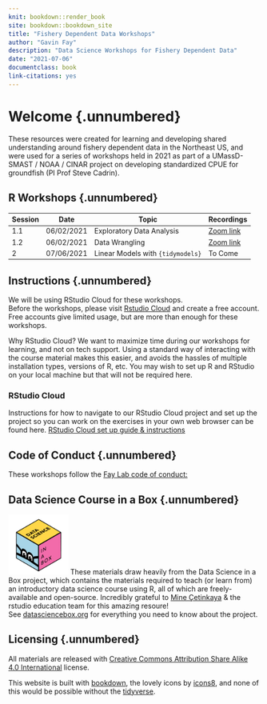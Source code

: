 ```yaml
---
knit: bookdown::render_book
site: bookdown::bookdown_site
title: "Fishery Dependent Data Workshops"
author: "Gavin Fay"
description: "Data Science Workshops for Fishery Dependent Data"
date: "2021-07-06"
documentclass: book
link-citations: yes
---
```


# Welcome {.unnumbered}

These resources were created for learning and developing shared understanding around fishery dependent data in the Northeast US, and were used for a series of workshops held in 2021 as part of a UMassD-SMAST / NOAA / CINAR project on developing standardized CPUE for groundfish (PI Prof Steve Cadrin).  

## R Workshops {.unnumbered}

Session | Date | Topic | Recordings
--------|------|------|------
1.1 | 06/02/2021 | Exploratory Data Analysis | [Zoom link](https://umassd.zoom.us/rec/share/N3v336_Pbycnd6mILj-lfnes6TOmhxny0hOVwRZDkXtPS60JPUIB1BQZJ57bTXTr.i6AjOoSQJcnuLTH4)
1.2 | 06/02/2021 | Data Wrangling | [Zoom link](https://umassd.zoom.us/rec/share/7b17zWBMp3vIhlbL6qmlVBjkSO3wVlSJVaDY4rn9Vi8TNast37gMJib9Ua45eSYN.AORUGEVyb_q3e1Si)
2 | 07/06/2021 | Linear Models with `{tidymodels}` | To Come


## Instructions {.unnumbered}

We will be using RStudio Cloud for these workshops.  
Before the workshops, please visit [Rstudio Cloud](https://rstudio.cloud) and create a free account.  
Free accounts give limited usage, but are more than enough for these workshops.  

Why RStudio Cloud? We want to maximize time during our workshops for learning, and not on tech support. Using a standard way of interacting with the course material makes this easier, and avoids the hassles of multiple installation types, versions of R, etc. You may wish to set up R and RStudio on your local machine but that will not be required here. 

### RStudio Cloud

Instructions for how to navigate to our RStudio Cloud project and set up the project so you can work on the exercises in your own web browser can be found here.
[RStudio Cloud set up guide & instructions](https://github.com/gavinfay/fdd-workshops/issues/1)


## Code of Conduct {.unnumbered}

These workshops follow the [Fay Lab code of conduct:](https://thefaylab.github.io/lab-manual/code)

## Data Science Course in a Box {.unnumbered}

<img src="dsbox.png" class="cover" width="120" height="120"/> These materials draw heavily from the Data Science in a Box project, which contains the materials required to teach (or learn from) an introductory data science course using R, all of which are freely-available and open-source.
Incredibly grateful to [Mine Çetinkaya](https://github.com/mine-cetinkaya-rundel) & the rstudio education team for this amazing resoure!  
See [datasciencebox.org](https://datasciencebox.org/) for everything you need to know about the project.  

## Licensing {.unnumbered}

All materials are released with [Creative Commons Attribution Share Alike 4.0 International](LICENSE.md) license.




<!--  How can we effectively and efficiently teach data science to students with little to no background in computing and statistical thinking? -->
<!-- How can we equip them with the skills and tools for reasoning with various types of data and leave them wanting to learn more? -->
<!-- This introductory data science course is our (working) answer to this question. -->

<!-- The source code for everything you see here can be found [on GitHub](https://github.com/rstudio-education/datascience-box). -->

<!-- The core content of the course focuses on data acquisition and wrangling, exploratory data analysis, data visualization, inference, modelling, and effective communication of results. -->
<!-- Time permitting, the course also introduces additional concepts and tools like interactive visualization and reporting, text analysis, and Bayesian inference. -->
<!-- A heavy emphasis is placed on a consistent syntax (with tools from the [tidyverse](https://www.tidyverse.org/)), reproducibility (with [R Markdown](https://rmarkdown.rstudio.com/)), and version control and collaboration (with Git and GitHub). -->
<!-- In addition, out-of-class learning is supplemented with interactive [tutorials](https://rstudio.github.io/learnr/). -->
<!-- The goal of the course is to bring students from zero to being able to work in a team on a fully reproducible data science project analysing a dataset of their choice and answering questions they care about. -->

<!-- Data Science in a Box contains the materials required to teach (or learn from) the course described above, all of which are [freely-available and open-source](https://github.com/rstudio-education/datascience-box/blob/master/LICENSE.md). -->
<!-- They include course materials such as slide decks, lecture and live coding videos, homework assignments, guided labs, sample exams, a final project assignment, as well as materials for instructors such as pedagogical tips, information on computing infrastructure, technology stack, and course logistics. -->

<!-- Majority of the materials linked live in the GitHub repo serving this website. -->
<!-- You can access the repo [here](https://github.com/rstudio-education/datascience-box). -->

<!-- Please note that Data Science in a Box uses a [Contributor Code of Conduct](https://contributor-covenant.org/version/2/0/CODE_OF_CONDUCT.html). -->
<!-- By contributing to this project, you agree to abide by its terms. -->

<!-- ## License {.unnumbered} -->

<!-- <a rel="license" href="https://creativecommons.org/licenses/by-sa/4.0/"><img src="https://licensebuttons.net/l/by-sa/4.0/88x31.png" alt="Creative Commons License" style="border-width:0"/></a><br />This online work is licensed under a <a rel="license" href="https://creativecommons.org/licenses/by-sa/4.0/">Creative Commons Attribution-ShareAlike 4.0 International</a>. -->
<!-- Visit [here](https://github.com/rstudio-education/datascience-box/blob/master/LICENSE.md) for more information about the license. -->

<!-- ## Acknowledgements {.unnumbered} -->

<!-- Huge thanks to the \#rstats education community who have made numerous suggestions for this resource, to Lee Suddaby and Zeno Kujawa for converting the homework assignments to learnr tutorials, and to [Müge Çetinkaya](http://muge.fr/) for the hex logo! -->

This website is built with [bookdown](https://bookdown.org/), the lovely icons by [icons8](http://icons8.com/), and none of this would be possible without the [tidyverse](https://tidyverse.org/).
